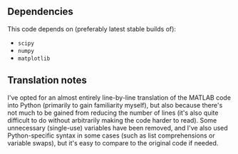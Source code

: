 ## Dependencies
This code depends on (preferably latest stable builds of):
- `scipy`
- `numpy`
- `matplotlib`

## Translation notes
I've opted for an almost entirely line-by-line translation of the MATLAB code into Python (primarily to gain familiarity myself), but also because there's not much to be gained from reducing the number of lines (it's also quite difficult to do without arbitrarily making the code harder to read). Some unnecessary (single-use) variables have been removed, and I've also used Python-specific syntax in some cases (such as list comprehensions or variable swaps), but it's easy to compare to the original code if needed.